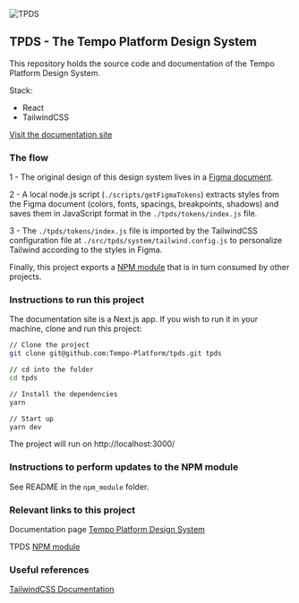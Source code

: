 ![TPDS](https://repository-images.githubusercontent.com/661860948/16741704-6b1e-4b6d-a79c-c037a6e242c7)

## TPDS - The Tempo Platform Design System

This repository holds the source code and documentation of the Tempo Platform Design System.

Stack:

- React
- TailwindCSS

[Visit the documentation site](https://tempods.netlify.app/)

### The flow

1 - The original design of this design system lives in a [Figma document](https://www.figma.com/file/HLmNcoB2XSKbv5dKJd2JpK/Tempo-Platform-Design-System).

2 - A local node.js script (`./scripts/getFigmaTokens`) extracts styles from the Figma document (colors, fonts, spacings, breakpoints, shadows) and saves them in JavaScript format in the `./tpds/tokens/index.js` file.

3 - The `./tpds/tokens/index.js` file is imported by the TailwindCSS configuration file at `./src/tpds/system/tailwind.config.js` to personalize Tailwind according to the styles in Figma.

Finally, this project exports a [NPM module](https://www.npmjs.com/package/@tempoplatform/tpds) that is in turn consumed by other projects.

### Instructions to run this project

The documentation site is a Next.js app. If you wish to run it in your machine, clone and run this project:

```bash
// Clone the project
git clone git@github.com:Tempo-Platform/tpds.git tpds

// cd into the folder
cd tpds

// Install the dependencies
yarn

// Start up
yarn dev
```

The project will run on http://localhost:3000/

### Instructions to perform updates to the NPM module

See README in the `npm_module` folder.

### Relevant links to this project

Documentation page [Tempo Platform Design System](https://tempods.netlify.app/)

TPDS [NPM module](https://www.npmjs.com/package/@tempoplatform/tpds)

### Useful references

[TailwindCSS Documentation](https://tailwindcss.com/docs)

